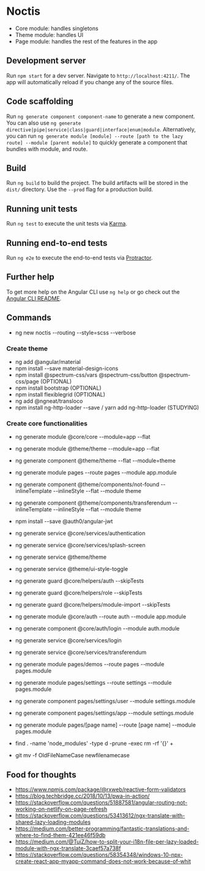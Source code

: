 # Noctis

- Core module: handles singletons
- Theme module: handles UI
- Page module: handles the rest of the features in the app

## Development server

Run `npm start` for a dev server. Navigate to `http://localhost:4211/`. The app will automatically reload if you change any of the source files.

## Code scaffolding

Run `ng generate component component-name` to generate a new component. You can also use `ng generate directive|pipe|service|class|guard|interface|enum|module`. 
Alternatively, you can run `ng generate module [module] --route [path to the lazy route] --module [parent module]` to quickly generate a component that bundles with module, and route.

## Build

Run `ng build` to build the project. The build artifacts will be stored in the `dist/` directory. Use the `--prod` flag for a production build.

## Running unit tests

Run `ng test` to execute the unit tests via [Karma](https://karma-runner.github.io).

## Running end-to-end tests

Run `ng e2e` to execute the end-to-end tests via [Protractor](http://www.protractortest.org/).

## Further help

To get more help on the Angular CLI use `ng help` or go check out the [Angular CLI README](https://github.com/angular/angular-cli/blob/master/README.md).

## Commands
- ng new noctis --routing --style=scss --verbose

### Create theme
- ng add @angular/material
- npm install --save material-design-icons
- npm install @spectrum-css/vars @spectrum-css/button @spectrum-css/page (OPTIONAL)
- npm install bootstrap (OPTIONAL)
- npm install flexiblegrid (OPTIONAL)
- ng add @ngneat/transloco
- npm install ng-http-loader --save / yarn add ng-http-loader (STUDYING)

### Create core functionalities
- ng generate module @core/core --module=app --flat
- ng generate module @theme/theme --module=app --flat
- ng generate component @theme/theme --flat --module=theme 
- ng generate module pages --route pages --module app.module
- ng generate component @theme/components/not-found --inlineTemplate --inlineStyle --flat --module theme
- ng generate component @theme/components/transferendum --inlineTemplate --inlineStyle --flat --module theme
- npm install --save @auth0/angular-jwt
- ng generate service @core/services/authentication
- ng generate service @core/services/splash-screen
- ng generate service @theme/theme
- ng generate service @theme/ui-style-toggle

- ng generate guard @core/helpers/auth --skipTests
- ng generate guard @core/helpers/role --skipTests
- ng generate guard @core/helpers/module-import --skipTests

- ng generate module @core/auth --route auth --module app.module
- ng generate component @core/auth/login --module auth.module
- ng generate service @core/services/login
- ng generate service @core/services/transferendum
- ng generate module pages/demos --route pages --module pages.module
- ng generate module pages/settings --route settings --module pages.module
- ng generate component pages/settings/user --module settings.module
- ng generate component pages/settings/app --module settings.module

- ng generate module pages/[page name] --route [page name] --module pages.module



- find . -name 'node_modules' -type d -prune -exec rm -rf '{}' +

- git mv -f OldFileNameCase newfilenamecase

## Food for thoughts
- https://www.npmjs.com/package/@rxweb/reactive-form-validators
- https://blog.techbridge.cc/2018/10/13/pwa-in-action/
- https://stackoverflow.com/questions/51887581/angular-routing-not-working-on-netlify-on-page-refresh
- https://stackoverflow.com/questions/53413612/ngx-translate-with-shared-lazy-loading-modules
- https://medium.com/better-programming/fantastic-translations-and-where-to-find-them-421ee46f59db
- https://medium.com/@TuiZ/how-to-split-your-i18n-file-per-lazy-loaded-module-with-ngx-translate-3caef57a738f
- https://stackoverflow.com/questions/58354348/windows-10-npx-create-react-app-myapp-command-does-not-work-because-of-whit
